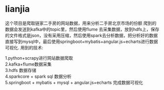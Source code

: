 # lianjia

这个项目是爬取链家二手房的网站数据，用来分析二手房北京市场的份额
爬到的数据会发送到kafka中的topic里，然后使用flume 去采集数据，放到hdfs上，保存的文件格式是json，没有采用压缩，然后使用spark去分析数据，把分析好的数据
直接写到mysql中，最后使用springboot+mybatis+angular.js+echarts进行数据可视化.
用到的技术:

1.python+scrapy进行网站数据爬取<br>
2.kafka+flume数据采集<br>
3.hdfs 数据存储<br>
4.sparkcore + spark sql  数据分析<br>
5.springboot + mybatis + mysql + angular.js+echarts 完成数据可视化<br>
